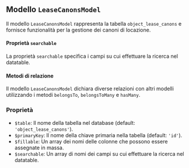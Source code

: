 ## Modello `LeaseCanonsModel`

Il modello `LeaseCanonsModel`  rappresenta la tabella `object_lease_canons` e fornisce funzionalità per la gestione dei canoni di locazione.

#### Proprietà `searchable`

La proprietà `searchable` specifica i campi su cui effettuare la ricerca nel datatable.

#### Metodi di relazione

Il modello `LeaseCanonsModel` dichiara diverse relazioni con altri modelli utilizzando i metodi `belongsTo`, `belongsToMany` e `hasMany`.

### Proprietà

* `$table`: Il nome della tabella nel database (default: `'object_lease_canons'`).
* `$primaryKey`: Il nome della chiave primaria nella tabella (default: `'id'`).
* `$fillable`: Un array dei nomi delle colonne che possono essere assegnate in massa.
* `$searchable`: Un array di nomi dei campi su cui effettuare la ricerca nel datatable.
